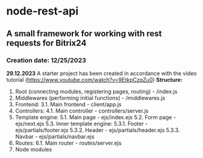 # node-rest-api

## A small framework for working with rest requests for Bitrix24
### Creation date: 12/25/2023

**29.12.2023**
A starter project has been created in accordance with the video tutorial (https://www.youtube.com/watch?v=9EtkpCzqZu0)
**Structure:**
1. Root (connecting modules, registering pages, routing) - /index.js
2. Middlewares (performing initial functions) - /middlewares.js
3. Frontend:
3.1. Main frontend - client/app.js
4. Controllers:
     4.1. Main controller - controllers/server.js
6. Template engine:
  5.1. Main page - ejs/index.ejs
  5.2. Form page - ejs/next.ejs
  5.3. Inner template engine:
    5.3.1. Footer - ejs/partials/footer.ejs
    5.3.2. Header - ejs/partials/header.ejs
    5.3.3. Navbar - ejs/partials/navbar.ejs
7. Routes:
  6.1. Main router - routes/server.ejs
8. Node modules
